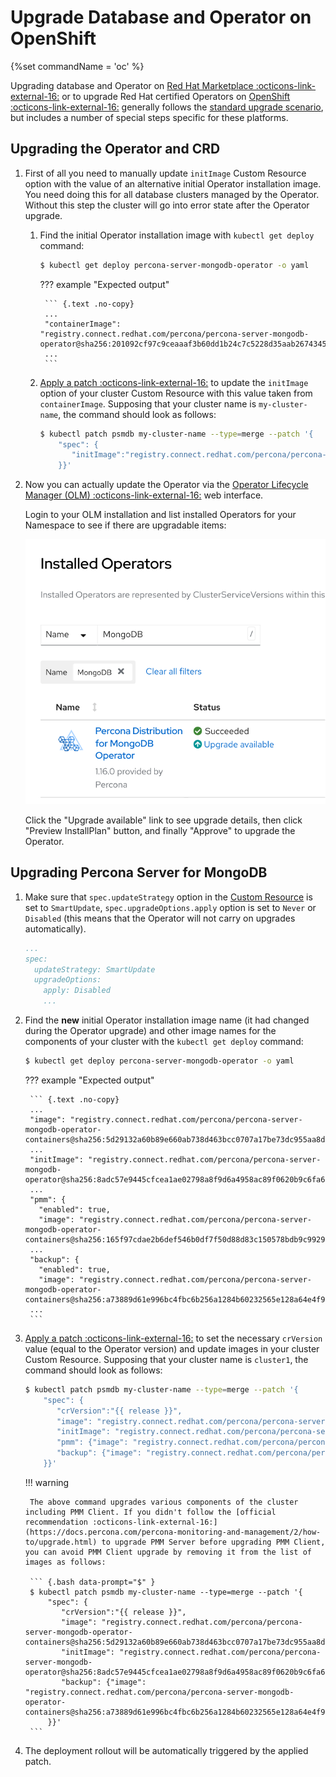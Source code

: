 # Upgrade Database and Operator on OpenShift

{%set commandName = 'oc' %}

Upgrading database and Operator on [Red Hat Marketplace :octicons-link-external-16:](https://marketplace.redhat.com) or to upgrade Red Hat certified Operators on [OpenShift :octicons-link-external-16:](https://www.redhat.com/en/technologies/cloud-computing/openshift) generally follows the [standard upgrade scenario](update.md), but includes a number of special steps specific for these platforms.

## Upgrading the Operator and CRD

1. First of all you need to manually update `initImage` Custom Resource option with the value of an alternative initial Operator installation image. You need doing this for all database clusters managed by the Operator. Without this step the cluster will go into error state after the Operator upgrade.

    1. Find the initial Operator installation image with `kubectl get deploy` command:

        ``` {.bash data-prompt="$" }
        $ kubectl get deploy percona-server-mongodb-operator -o yaml
        ```
    
        ??? example "Expected output"

            ``` {.text .no-copy}
            ...
            "containerImage": "registry.connect.redhat.com/percona/percona-server-mongodb-operator@sha256:201092cf97c9ceaaaf3b60dd1b24c7c5228d35aab2674345893f4cd4d9bb0e2e",
            ...
            ```

    2. [Apply a patch :octicons-link-external-16:](https://kubernetes.io/docs/tasks/run-application/update-api-object-kubectl-patch/) to update the `initImage` option of your cluster Custom Resource with this value taken from `containerImage`. Supposing that your cluster name is `my-cluster-name`, the command should look as follows:

        ``` {.bash data-prompt="$" }
        $ kubectl patch psmdb my-cluster-name --type=merge --patch '{
            "spec": {
               "initImage":"registry.connect.redhat.com/percona/percona-server-mongodb-operator@sha256:201092cf97c9ceaaaf3b60dd1b24c7c5228d35aab2674345893f4cd4d9bb0e2e"
            }}'
        ```

2. Now you can actually update the Operator via the [Operator Lifecycle Manager (OLM) :octicons-link-external-16:](https://docs.redhat.com/en/documentation/openshift_container_platform/4.2/html/operators/understanding-the-operator-lifecycle-manager-olm#olm-overview_olm-understanding-olm) web interface.

    Login to your OLM installation and list installed Operators for your Namespace to see if there are upgradable items:

    ![image](assets/images/olm4.svg)

    Click the "Upgrade available" link to see upgrade details, then click "Preview InstallPlan" button, and finally "Approve" to upgrade the Operator.

## Upgrading Percona Server for MongoDB

1. Make sure that `spec.updateStrategy` option in the [Custom Resource](operator.md)
    is set to `SmartUpdate`, `spec.upgradeOptions.apply` option is set to `Never`
    or `Disabled` (this means that the Operator will not carry on upgrades
    automatically).
    
    ```yaml
    ...
    spec:
      updateStrategy: SmartUpdate
      upgradeOptions:
        apply: Disabled
        ...
    ```

2. Find the **new** initial Operator installation image name (it had changed during the Operator upgrade) and other image names for the components of your cluster with the `kubectl get deploy` command:

    ``` {.bash data-prompt="$" }
    $ kubectl get deploy percona-server-mongodb-operator -o yaml
    ```

    ??? example "Expected output"

        ``` {.text .no-copy}
        ...
        "image": "registry.connect.redhat.com/percona/percona-server-mongodb-operator-containers@sha256:5d29132a60b89e660ab738d463bcc0707a17be73dc955aa8da9e50bed4d9ad3e",
        ...
        "initImage": "registry.connect.redhat.com/percona/percona-server-mongodb-operator@sha256:8adc57e9445cfcea1ae02798a8f9d6a4958ac89f0620b9c6fa6cf969545dd23f",
        ...
        "pmm": {
          "enabled": true,
          "image": "registry.connect.redhat.com/percona/percona-server-mongodb-operator-containers@sha256:165f97cdae2b6def546b0df7f50d88d83c150578bdb9c992953ed866615016f1",
        ...
        "backup": {
          "enabled": true,
          "image": "registry.connect.redhat.com/percona/percona-server-mongodb-operator-containers@sha256:a73889d61e996bc4fbc6b256a1284b60232565e128a64e4f94b2c424966772eb",
        ...
        ```

3. [Apply a patch :octicons-link-external-16:](https://kubernetes.io/docs/tasks/run-application/update-api-object-kubectl-patch/) to set the necessary `crVersion` value (equal to the Operator version) and update images in your cluster Custom Resource. Supposing that your cluster name is `cluster1`, the command should look as follows:


    ``` {.bash data-prompt="$" }
    $ kubectl patch psmdb my-cluster-name --type=merge --patch '{
        "spec": {
           "crVersion":"{{ release }}",
           "image": "registry.connect.redhat.com/percona/percona-server-mongodb-operator-containers@sha256:5d29132a60b89e660ab738d463bcc0707a17be73dc955aa8da9e50bed4d9ad3e",
           "initImage": "registry.connect.redhat.com/percona/percona-server-mongodb-operator@sha256:8adc57e9445cfcea1ae02798a8f9d6a4958ac89f0620b9c6fa6cf969545dd23f",
           "pmm": {"image": "registry.connect.redhat.com/percona/percona-server-mongodb-operator-containers@sha256:165f97cdae2b6def546b0df7f50d88d83c150578bdb9c992953ed866615016f1"},
           "backup": {"image": "registry.connect.redhat.com/percona/percona-server-mongodb-operator-containers@sha256:a73889d61e996bc4fbc6b256a1284b60232565e128a64e4f94b2c424966772eb"}
        }}'
    ```

    !!! warning

        The above command upgrades various components of the cluster including PMM Client. If you didn't follow the [official recommendation :octicons-link-external-16:](https://docs.percona.com/percona-monitoring-and-management/2/how-to/upgrade.html) to upgrade PMM Server before upgrading PMM Client, you can avoid PMM Client upgrade by removing it from the list of images as follows:

        ``` {.bash data-prompt="$" }
        $ kubectl patch psmdb my-cluster-name --type=merge --patch '{
            "spec": {
               "crVersion":"{{ release }}",
               "image": "registry.connect.redhat.com/percona/percona-server-mongodb-operator-containers@sha256:5d29132a60b89e660ab738d463bcc0707a17be73dc955aa8da9e50bed4d9ad3e",
               "initImage": "registry.connect.redhat.com/percona/percona-server-mongodb-operator@sha256:8adc57e9445cfcea1ae02798a8f9d6a4958ac89f0620b9c6fa6cf969545dd23f",
               "backup": {"image": "registry.connect.redhat.com/percona/percona-server-mongodb-operator-containers@sha256:a73889d61e996bc4fbc6b256a1284b60232565e128a64e4f94b2c424966772eb"}
            }}'
        ```

4. The deployment rollout will be automatically triggered by the applied patch.

